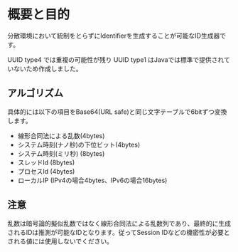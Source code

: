 # 概要と目的

分散環境において統制をとらずにIdentifierを生成することが可能なID生成器です。

UUID type4 では重複の可能性が残り UUID type1 はJavaでは標準で提供されていないため作成しました。

## アルゴリズム

具体的には以下の項目をBase64(URL safe)と同じ文字テーブルで6bitずつ変換します。

+ 線形合同法による乱数(4bytes)
+ システム時刻(ナノ秒)の下位ビット(4bytes)
+ システム時刻(ミリ秒) (8bytes)
+ スレッドId (8bytes)
+ プロセスId (4bytes)
+ ローカルIP (IPv4の場合4bytes、IPv6の場合16bytes)

## 注意

乱数は暗号論的擬似乱数ではなく線形合同法による乱数列であり、最終的に生成されるIDは推測が可能なIDとなります。従ってSession IDなどの機密性が必要とされる値には使用しないでください。

